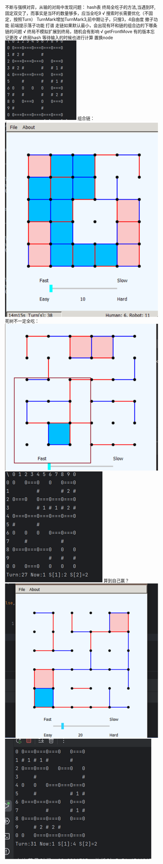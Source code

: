 
不断与强棋对弈，从输的对局中发现问题：
hash表
终局全吃子的方法,当遇到环,固定双交了，而事实是当环的数量够多，应当全吃9       √
搜索时长需要优化（不固定，按照Turn）
TurnMark增加TurnMark3,前中期让子，只搜3，4自由度
撤子功能
前端提示落子功能
打谱
走链如果默认最小，会出现有环和链的组合边的下哪条链的问题                   √
终局不模拟扩展到终局，随机会有影响                                     √
getFrontMove 有的版本忘记更改                                       √
终局hash
等待输入的时候也进行计算
置换node
![img.png](img.png)
组合链：
![img_1.png](img_1.png)
死树不一定全吃：
![img_2.png](img_2.png)
![img_3.png](img_3.png)
算到自己赢？
![img_4.png](img_4.png)![img_5.png](img_5.png)